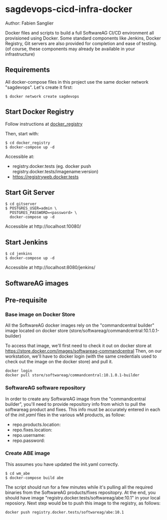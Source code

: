 # sagdevops-cicd-infra-docker

Author: Fabien Sanglier

Docker files and scripts to build a full SoftwareAG CI/CD environment all provisioned using Docker.
Some standard components like Jenkins, Docker Registry, Git servers are also provided for completion and ease of testing. 
(of course, these components may already be available in your infrastructure)

## Requirements

All docker-compose files in this project use the same docker network "sagdevops".
Let's create it first:

```
$ docker network create sagdevops
```

## Start Docker Registry

Follow instructions at [docker_registry](docker_registry/readme.md)

Then, start with:

```
$ cd docker_registry
$ docker-compose up -d
```

Accessible at: 
 * registry.docker.tests (eg. docker push registry.docker.tests/imagename:version)
 * https://registryweb.docker.tests

## Start Git Server

```
$ cd gitserver
$ POSTGRES_USER=admin \
  POSTGRES_PASSWORD=<password> \
  docker-compose up -d
```

Accessible at http://localhost:10080/

## Start Jenkins

```
$ cd jenkins
$ docker-compose up -d
```

Accessible at http://localhost:8080/jenkins/

## SoftwareAG images

## Pre-requisite

### Base image on Docker Store

All the SoftwareAG docker images rely on the "commandcentral builder" image located on docker store
(store/softwareag/commandcentral:10.1.0.1-builder) 

To access that image, we'll first need to check it out on docker store at https://store.docker.com/images/softwareag-commandcentral
Then, on our workstation, we'll have to docker login (with the same credentials used to check out the image on the docker store) and pull it.

```
docker login
docker pull store/softwareag/commandcentral:10.1.0.1-builder
```

### SoftwareAG software repository

In order to create any SoftwareAG image from the "commandcentral builder", you'll need to provide repository info from which to pull the softwareag product and fixes.
This info must be accurately entered in each of the *init.yaml* files in the various wM products, as follow:
 * repo.products.location: <some url location for products>
 * repo.fixes.location: <some url location for fixes>
 * repo.username: <repo username>
 * repo.password: <repo password>

### Create ABE image

This assumes you have updated the init.yaml correctly.

```
$ cd wm_abe
$ docker-compose build abe
```

The script should run for a few minutes while it's pulling all the required binaries from the SoftwareAG products/fixes repositopry.
At the end, you should have image "registry.docker.tests/softwareag/abe:10.1" in your local reposiory.
Next step would be to push this image to the registry, as follows:
```
docker push registry.docker.tests/softwareag/abe:10.1
```